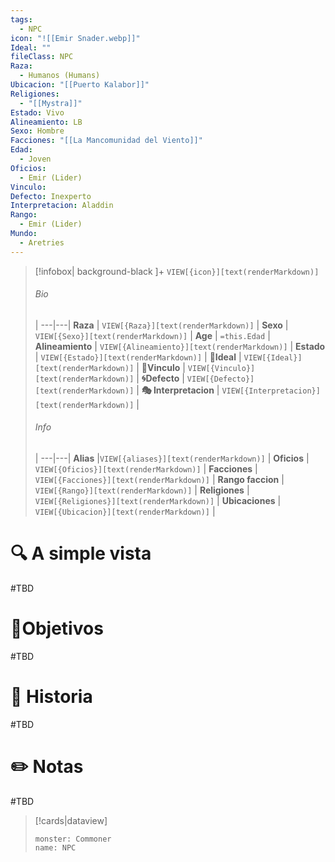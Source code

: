 ```yaml
---
tags:
  - NPC
icon: "![[Emir Snader.webp]]"
Ideal: ""
fileClass: NPC
Raza:
  - Humanos (Humans)
Ubicacion: "[[Puerto Kalabor]]"
Religiones:
  - "[[Mystra]]"
Estado: Vivo
Alineamiento: LB
Sexo: Hombre
Facciones: "[[La Mancomunidad del Viento]]"
Edad:
  - Joven
Oficios:
  - Emir (Lider)
Vinculo: 
Defecto: Inexperto
Interpretacion: Aladdin
Rango:
  - Emir (Lider)
Mundo:
  - Aretries
---
```


> [!infobox| background-black ]+
`VIEW[{icon}][text(renderMarkdown)]`
> ###### Bio
>  |
> ---|---|
> **Raza** | `VIEW[{Raza}][text(renderMarkdown)]` |
> **Sexo** | `VIEW[{Sexo}][text(renderMarkdown)]` |
> **Age** | `=this.Edad` |
> **Alineamiento** | `VIEW[{Alineamiento}][text(renderMarkdown)]` |
> **Estado** | `VIEW[{Estado}][text(renderMarkdown)]` |
>  **💭Ideal** | `VIEW[{Ideal}][text(renderMarkdown)]` |
>  **🔗Vinculo** | `VIEW[{Vinculo}][text(renderMarkdown)]` |
>  **🌀Defecto** | `VIEW[{Defecto}][text(renderMarkdown)]` |
>  **🎭 Interpretacion** | `VIEW[{Interpretacion}][text(renderMarkdown)]` |
> ###### Info
>  |
> ---|---|
> **Alias** |`VIEW[{aliases}][text(renderMarkdown)]` |
> **Oficios** | `VIEW[{Oficios}][text(renderMarkdown)]` |
> **Facciones** | `VIEW[{Facciones}][text(renderMarkdown)]` |
> **Rango faccion** |  `VIEW[{Rango}][text(renderMarkdown)]` |
> **Religiones** | `VIEW[{Religiones}][text(renderMarkdown)]` |
> **Ubicaciones** | `VIEW[{Ubicacion}][text(renderMarkdown)]` |

# 🔍 A simple vista

#TBD

# 🎯Objetivos

#TBD

# 📜 Historia

#TBD
# ✏️ Notas

#TBD

> [!cards|dataview] 
> ```statblock
>monster: Commoner
>name: NPC
> ```